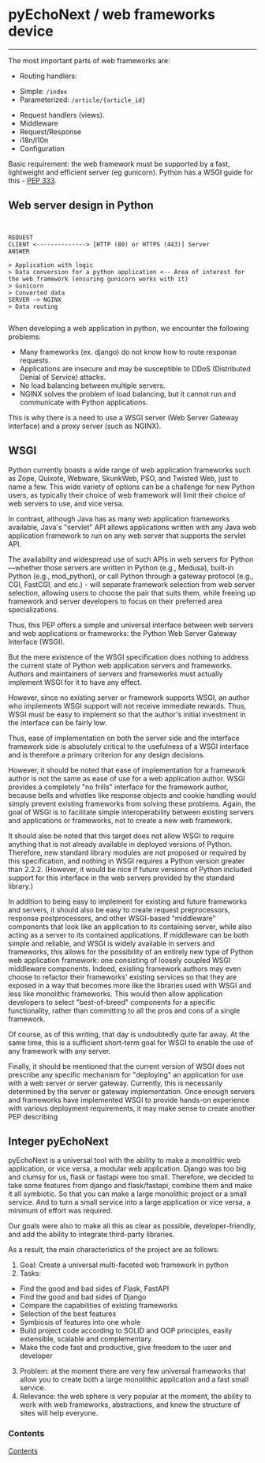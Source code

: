 # pyEchoNext / web frameworks device

---

The most important parts of web frameworks are:

+ Routing handlers:
- Simple: `/index`
- Parameterized: `/article/{article_id}`
+ Request handlers (views).
+ Middleware
+ Request/Response
+ i18n/l10n
+ Configuration

Basic requirement: the web framework must be supported by a fast, lightweight and efficient server (eg gunicorn). Python has a WSGI guide for this - [PEP 333](https://peps.python.org/pep-0333/#the-application-framework-side).

## Web server design in Python

<pre><code class='language-bash'>

REQUEST
CLIENT <--------------> [HTTP (80) or HTTPS (443)] Server
ANSWER

> Application with logic
> Data conversion for a python application <-- Area of interest for the web framework (ensuring gunicorn works with it)
> Gunicorn
> Converted data
SERVER -> NGINX
> Data routing

</code></pre>

When developing a web application in python, we encounter the following problems:

+ Many frameworks (ex. django) do not know how to route response requests.
+ Applications are insecure and may be susceptible to DDoS (Distributed Denial of Service) attacks.
+ No load balancing between multiple servers.
+ NGINX solves the problem of load balancing, but it cannot run and communicate with Python applications.

This is why there is a need to use a WSGI server (Web Server Gateway Interface) and a proxy server (such as NGINX).

## WSGI
Python currently boasts a wide range of web application frameworks such as Zope, Quixote, Webware, SkunkWeb, PSO, and Twisted Web, just to name a few. This wide variety of options can be a challenge for new Python users, as typically their choice of web framework will limit their choice of web servers to use, and vice versa.

In contrast, although Java has as many web application frameworks available, Java's "servlet" API allows applications written with any Java web application framework to run on any web server that supports the servlet API.

The availability and widespread use of such APIs in web servers for Python—whether those servers are written in Python (e.g., Medusa), built-in Python (e.g., mod_python), or call Python through a gateway protocol (e.g., CGI, FastCGI, and etc.) - will separate framework selection from web server selection, allowing users to choose the pair that suits them, while freeing up framework and server developers to focus on their preferred area specializations.

Thus, this PEP offers a simple and universal interface between web servers and web applications or frameworks: the Python Web Server Gateway Interface (WSGI).

But the mere existence of the WSGI specification does nothing to address the current state of Python web application servers and frameworks. Authors and maintainers of servers and frameworks must actually implement WSGI for it to have any effect.

However, since no existing server or framework supports WSGI, an author who implements WSGI support will not receive immediate rewards. Thus, WSGI must be easy to implement so that the author's initial investment in the interface can be fairly low.

Thus, ease of implementation on both the server side and the interface framework side is absolutely critical to the usefulness of a WSGI interface and is therefore a primary criterion for any design decisions.

However, it should be noted that ease of implementation for a framework author is not the same as ease of use for a web application author. WSGI provides a completely "no frills" interface for the framework author, because bells and whistles like response objects and cookie handling would simply prevent existing frameworks from solving these problems. Again, the goal of WSGI is to facilitate simple interoperability between existing servers and applications or frameworks, not to create a new web framework.

It should also be noted that this target does not allow WSGI to require anything that is not already available in deployed versions of Python. Therefore, new standard library modules are not proposed or required by this specification, and nothing in WSGI requires a Python version greater than 2.2.2. (However, it would be nice if future versions of Python included support for this interface in the web servers provided by the standard library.)

In addition to being easy to implement for existing and future frameworks and servers, it should also be easy to create request preprocessors, response postprocessors, and other WSGI-based "middleware" components that look like an application to its containing server, while also acting as a server to its contained applications. If middleware can be both simple and reliable, and WSGI is widely available in servers and frameworks, this allows for the possibility of an entirely new type of Python web application framework: one consisting of loosely coupled WSGI middleware components. Indeed, existing framework authors may even choose to refactor their frameworks' existing services so that they are exposed in a way that becomes more like the libraries used with WSGI and less like monolithic frameworks. This would then allow application developers to select "best-of-breed" components for a specific functionality, rather than committing to all the pros and cons of a single framework.

Of course, as of this writing, that day is undoubtedly quite far away. At the same time, this is a sufficient short-term goal for WSGI to enable the use of any framework with any server.

Finally, it should be mentioned that the current version of WSGI does not prescribe any specific mechanism for "deploying" an application for use with a web server or server gateway. Currently, this is necessarily determined by the server or gateway implementation. Once enough servers and frameworks have implemented WSGI to provide hands-on experience with various deployment requirements, it may make sense to create another PEP describing

## Integer pyEchoNext
pyEchoNext is a universal tool with the ability to make a monolithic web application, or vice versa, a modular web application. Django was too big and clumsy for us, flask or fastapi were too small. Therefore, we decided to take some features from django and flask/fastapi, combine them and make it all symbiotic. So that you can make a large monolithic project or a small service. And to turn a small service into a large application or vice versa, a minimum of effort was required.

Our goals were also to make all this as clear as possible, developer-friendly, and add the ability to integrate third-party libraries.

As a result, the main characteristics of the project are as follows:

1. Goal: Create a universal multi-faceted web framework in python
2. Tasks:
+ Find the good and bad sides of Flask, FastAPI
+ Find the good and bad sides of Django
+ Compare the capabilities of existing frameworks
+ Selection of the best features
+ Symbiosis of features into one whole
+ Build project code according to SOLID and OOP principles, easily extensible, scalable and complementary.
+ Make the code fast and productive, give freedom to the user and developer
3. Problem: at the moment there are very few universal frameworks that allow you to create both a large monolithic application and a fast small service.
4. Relevance: the web sphere is very popular at the moment, the ability to work with web frameworks, abstractions, and know the structure of sites will help everyone.

### Contents

[Contents](/docs?name=pyechonext/index.md)
